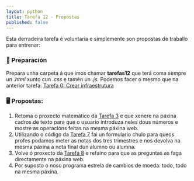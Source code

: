 ```yaml
---
layout: python
title: Tarefa 12 - Propostas
published: false
---
```


Esta derradeira tarefa é voluntaria e  simplemente son propostas de traballo para entrenar:

### 🧺 Preparación

Prepara unha carpeta á que imos chamar **tarefas12** que terá coma sempre un *.html* xunto cun *.css* e tamén un *.js.* Podemos facer o mesmo que na anterior tarefa: [ Tarefa 0: Crear infraestrutura](../t0)


### 🖥 Propostas:

1. Retoma o proxecto matemático da [Tarefa 3](../t03) e que xenere na páxina cadros de texto para que o usuario introduza neles dous números e mostre as operacións feitas na mesma páxina web.
1. Utilizando o código da  [ Tarefa 7](../t07) fai un formulario chulo para queos profes podamos meter as notas dos tres trimestres e nos devolva na mesma páxina a nota final dun alumno ou alumna.
1. Volve ó proxecto da [ Tarefa 8](../t08) e refaino para que as preguntas as faga directamente na páxina web.
1. Por suposto o noso programa estrela de cambios de moeda: todo, todo na mesma páxina.
